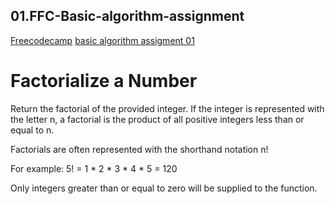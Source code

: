 ## 01.FFC-Basic-algorithm-assignment
[Freecodecamp](https://www.freecodecamp.org/) [basic algorithm assigment 01](https://learn.freecodecamp.org/javascript-algorithms-and-data-structures/basic-algorithm-scripting/factorialize-a-number)

# Factorialize a Number
  
Return the factorial of the provided integer.
If the integer is represented with the letter n, a factorial is the product of all positive integers less than or equal to n.

Factorials are often represented with the shorthand notation n!

For example: 5! = 1 * 2 * 3 * 4 * 5 = 120

Only integers greater than or equal to zero will be supplied to the function.
